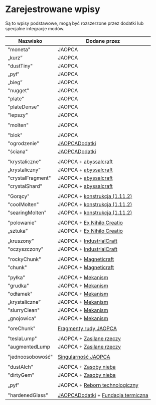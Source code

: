 # Zarejestrowane wpisy

Są to wpisy podstawowe, mogą być rozszerzone przez dodatki lub specjalne integracje modów.

| Nazwisko          | Dodane przez                                                                                                                                                    |
| ----------------- | --------------------------------------------------------------------------------------------------------------------------------------------------------------- |
| "moneta"          | JAOPCA                                                                                                                                                          |
| „kurz”            | JAOPCA                                                                                                                                                          |
| "dustTiny"        | JAOPCA                                                                                                                                                          |
| „pył”             | JAOPCA                                                                                                                                                          |
| „bieg”            | JAOPCA                                                                                                                                                          |
| "nugget"          | JAOPCA                                                                                                                                                          |
| "plate"           | JAOPCA                                                                                                                                                          |
| "plateDense"      | JAOPCA                                                                                                                                                          |
| "lepszy"          | JAOPCA                                                                                                                                                          |
|                   |                                                                                                                                                                 |
| "molten"          | JAOPCA                                                                                                                                                          |
|                   |                                                                                                                                                                 |
| "blok"            | JAOPCA                                                                                                                                                          |
| "ogrodzenie"      | [JAOPCADodatki](https://minecraft.curseforge.com/projects/jaopcaadditions)                                                                                      |
| "ściana"          | [JAOPCADodatki](https://minecraft.curseforge.com/projects/jaopcaadditions)                                                                                      |
|                   |                                                                                                                                                                 |
| "krystaliczne"    | JAOPCA + [abyssalcraft](https://minecraft.curseforge.com/projects/abyssalcraft)                                                                                 |
| „krystaliczny”    | JAOPCA + [abyssalcraft](https://minecraft.curseforge.com/projects/abyssalcraft)                                                                                 |
| "crystalFragment" | JAOPCA + [abyssalcraft](https://minecraft.curseforge.com/projects/abyssalcraft)                                                                                 |
| "crystalShard"    | JAOPCA + [abyssalcraft](https://minecraft.curseforge.com/projects/abyssalcraft)                                                                                 |
|                   |                                                                                                                                                                 |
| "Gorący"          | JAOPCA + [konstrukcja (1.11.2)](https://minecraft.curseforge.com/projects/buildcraft)                                                                           |
| "coolMolten"      | JAOPCA + [konstrukcja (1.11.2)](https://minecraft.curseforge.com/projects/buildcraft)                                                                           |
| "searingMolten"   | JAOPCA + [konstrukcja (1.11.2)](https://minecraft.curseforge.com/projects/buildcraft)                                                                           |
|                   |                                                                                                                                                                 |
| "polowanie"       | JAOPCA + [Ex Nihilo Creatio](https://minecraft.curseforge.com/projects/ex-nihilo-creatio)                                                                       |
| „sztuka”          | JAOPCA + [Ex Nihilo Creatio](https://minecraft.curseforge.com/projects/ex-nihilo-creatio)                                                                       |
|                   |                                                                                                                                                                 |
| „kruszony”        | JAOPCA + [IndustrialCraft](https://minecraft.curseforge.com/projects/industrial-craft)                                                                          |
| "oczyszczony"     | JAOPCA + [IndustrialCraft](https://minecraft.curseforge.com/projects/industrial-craft)                                                                          |
|                   |                                                                                                                                                                 |
| "rockyChunk"      | JAOPCA + [Magneticraft](https://minecraft.curseforge.com/projects/magneticraft)                                                                                 |
| "chunk"           | JAOPCA + [Magneticraft](https://minecraft.curseforge.com/projects/magneticraft)                                                                                 |
|                   |                                                                                                                                                                 |
| "pyłka"           | JAOPCA + [Mekanism](https://minecraft.curseforge.com/projects/mekanism)                                                                                         |
| "grudka"          | JAOPCA + [Mekanism](https://minecraft.curseforge.com/projects/mekanism)                                                                                         |
| "odłamek"         | JAOPCA + [Mekanism](https://minecraft.curseforge.com/projects/mekanism)                                                                                         |
| „krystaliczne”    | JAOPCA + [Mekanism](https://minecraft.curseforge.com/projects/mekanism)                                                                                         |
| "slurryClean"     | JAOPCA + [Mekanism](https://minecraft.curseforge.com/projects/mekanism)                                                                                         |
| „gnojowica”       | JAOPCA + [Mekanism](https://minecraft.curseforge.com/projects/mekanism)                                                                                         |
|                   |                                                                                                                                                                 |
| "oreChunk"        | [Fragmenty rudy JAOPCA](https://minecraft.curseforge.com/projects/aobd-ore-chunks)                                                                              |
|                   |                                                                                                                                                                 |
| "teslaLump"       | JAOPCA + [Zasilane rzeczy](https://minecraft.curseforge.com/projects/powered-thingies)                                                                          |
| "augmentedLump    | JAOPCA + [Zasilane rzeczy](https://minecraft.curseforge.com/projects/powered-thingies)                                                                          |
|                   |                                                                                                                                                                 |
| "jednoosobowość"  | [Singularność JAOPCA](https://minecraft.curseforge.com/projects/jaopcasingularities)                                                                            |
|                   |                                                                                                                                                                 |
| "dustAlch"        | JAOPCA + [Zasoby nieba](https://minecraft.curseforge.com/projects/sky-resources)                                                                                |
| "dirtyGem"        | JAOPCA + [Zasoby nieba](https://minecraft.curseforge.com/projects/sky-resources)                                                                                |
|                   |                                                                                                                                                                 |
| „pył”             | JAOPCA + [Reborn technologiczny](https://minecraft.curseforge.com/projects/techreborn)                                                                          |
|                   |                                                                                                                                                                 |
| "hardenedGlass"   | [JAOPCADodatki](https://minecraft.curseforge.com/projects/jaopcaadditions) + [Fundacja termiczna](https://minecraft.curseforge.com/projects/thermal-foundation) |